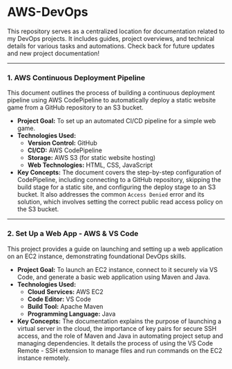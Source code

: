 # AWS-DevOps

This repository serves as a centralized location for documentation related to my DevOps projects. It includes guides, project overviews, and technical details for various tasks and automations. Check back for future updates and new project documentation!

---

### **1. AWS Continuous Deployment Pipeline**

This document outlines the process of building a continuous deployment pipeline using AWS CodePipeline to automatically deploy a static website game from a GitHub repository to an S3 bucket.

* **Project Goal:** To set up an automated CI/CD pipeline for a simple web game.
* **Technologies Used:**
    * **Version Control:** GitHub
    * **CI/CD:** AWS CodePipeline
    * **Storage:** AWS S3 (for static website hosting)
    * **Web Technologies:** HTML, CSS, JavaScript
* **Key Concepts:** The document covers the step-by-step configuration of CodePipeline, including connecting to a GitHub repository, skipping the build stage for a static site, and configuring the deploy stage to an S3 bucket. It also addresses the common `Access Denied` error and its solution, which involves setting the correct public read access policy on the S3 bucket.

---

### **2. Set Up a Web App - AWS & VS Code**

This project provides a guide on launching and setting up a web application on an EC2 instance, demonstrating foundational DevOps skills.

* **Project Goal:** To launch an EC2 instance, connect to it securely via VS Code, and generate a basic web application using Maven and Java.
* **Technologies Used:**
    * **Cloud Services:** AWS EC2
    * **Code Editor:** VS Code
    * **Build Tool:** Apache Maven
    * **Programming Language:** Java
* **Key Concepts:** The documentation explains the purpose of launching a virtual server in the cloud, the importance of key pairs for secure SSH access, and the role of Maven and Java in automating project setup and managing dependencies. It details the process of using the VS Code Remote - SSH extension to manage files and run commands on the EC2 instance remotely.
